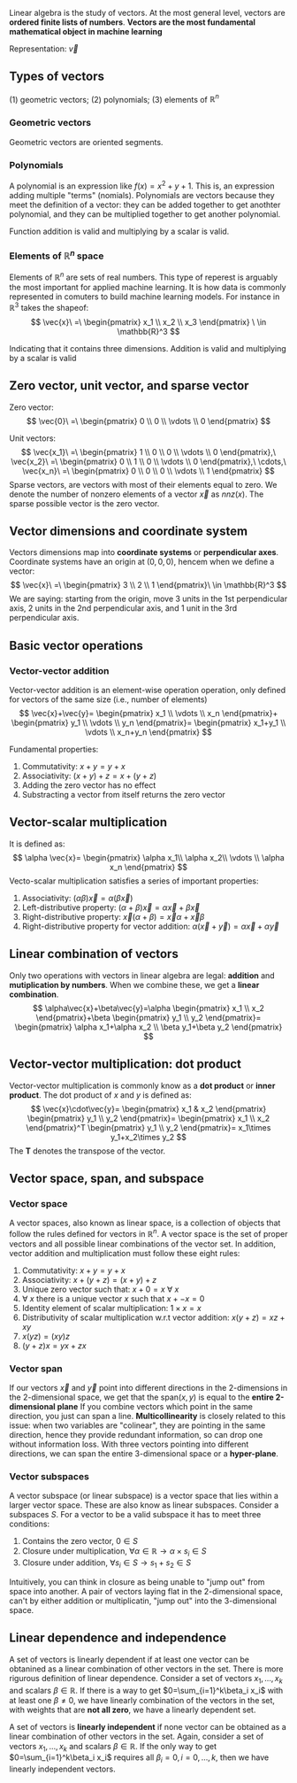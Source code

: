 Linear algebra is the study of vectors. At the most general level, vectors are **ordered finite lists of numbers**. 
**Vectors are the most fundamental mathematical object in machine learning**

Representation: $\vec{v}$

## Types of vectors
(1) geometric vectors; (2) polynomials; (3) elements of $\mathbb{R}^n$

### Geometric vectors
Geometric vectors are oriented segments. 
### Polynomials
A polynomial is an expression like $f(x)=x^2+y+1.$ This is, an expression adding multiple "terms" (nomials). Polynomials are vectors because they meet the definition of a vector: they can be added together to get anothter polynomial, and they can be multiplied together to get another polynomial.

Function addition is valid and multiplying by a scalar is valid.
### Elements of $\mathbb{R}^n$ space
Elements of $\mathbb{R}^n$ are sets of real numbers. This type of reperest is arguably the most important for applied machine learning. It is how data is commonly represented in comuters to build machine learning models. For instance in $\mathbb{R}^3$ takes the shapeof:
$$ \vec{x}\ =\ \begin{pmatrix}
x_1 \\
x_2 \\
x_3 
\end{pmatrix} \ \in \mathbb{R}^3
$$

Indicating that it contains three dimensions. 
Addition is valid and multiplying by a scalar is valid

## Zero vector, unit vector, and sparse vector

Zero vector:
$$
\vec{0}\ =\ \begin{pmatrix}
0 \\
0 \\
\vdots \\
0
\end{pmatrix}
$$

Unit vectors:$$
\vec{x_1}\ =\ \begin{pmatrix}
1 \\
0 \\
0 \\
\vdots \\
0
\end{pmatrix},\ 
\vec{x_2}\ =\ \begin{pmatrix}
0 \\
1 \\
0 \\
\vdots \\
0 
\end{pmatrix},\ 
\cdots,\ 
\vec{x_n}\ =\ \begin{pmatrix}
0 \\
0 \\
0 \\
\vdots \\
1
\end{pmatrix}
$$
Sparse vectors, are vectors with most of their elements equal to zero. We denote the number of nonzero elements of a vector $\vec{x}$ as $nnz(x)$. The sparse possible vector is the zero vector. 

## Vector dimensions and coordinate system

Vectors dimensions map into **coordinate systems** or **perpendicular axes**. Coordinate systems have an origin at $(0,0,0)$, hencem when we define a vector:
$$
\vec{x}\ =\ \begin{pmatrix}
3 \\
2 \\
1
\end{pmatrix}\ \in \mathbb{R}^3
$$
We are saying: starting from the origin, move 3 units in the 1st perpendicular axis, 2 units in the 2nd perpendicular axis, and 1 unit in the 3rd perpendicular axis. 

## Basic vector operations
### Vector-vector addition
Vector-vector addition is an element-wise operation operation, only defined for vectors of the same size (i.e., number of elements)
$$
\vec{x}+\vec{y}=
\begin{pmatrix}
x_1 \\
\vdots \\
x_n    
\end{pmatrix}+
\begin{pmatrix}
y_1 \\
\vdots \\
y_n    
\end{pmatrix}=
\begin{pmatrix}
x_1+y_1 \\
\vdots \\
x_n+y_n    
\end{pmatrix}
$$

Fundamental properties:
1. Commutativity: $x+y=y+x$
2. Associativity: $(x+y)+z=x+(y+z)$
3. Adding the zero vector has no effect
4. Substracting a vector from itself returns the zero vector

## Vector-scalar multiplication
It is defined as:
$$
\alpha \vec{x}=
\begin{pmatrix}
\alpha x_1\\
\alpha x_2\\
\vdots \\
\alpha x_n
\end{pmatrix}
$$
Vecto-scalar multiplication satisfies a series of important properties:
1. Associativity: $(\alpha \beta)\vec{x}=\alpha(\beta\vec{x})$
2. Left-distributive property: $(\alpha+\beta)\vec{x}=\alpha\vec{x}+\beta\vec{x}$
3. Right-distributive property: $\vec{x}(\alpha+\beta)=\vec{x}\alpha+\vec{x}\beta$
4. Right-distributive property for vector addition: $\alpha(\vec{x}+\vec{y})=\alpha\vec{x}+\alpha\vec{y}$

## Linear combination of vectors
Only two operations with vectors in linear algebra are legal: **addition** and **mutiplication by numbers**. When we combine these, we get a **linear combination**.
$$
\alpha\vec{x}+\beta\vec{y}=\alpha
\begin{pmatrix}
x_1 \\
x_2
\end{pmatrix}+\beta
\begin{pmatrix}
y_1 \\
y_2
\end{pmatrix}=
\begin{pmatrix}
\alpha x_1+\alpha x_2 \\
\beta y_1+\beta y_2
\end{pmatrix}
$$
## Vector-vector multiplication: dot product
Vector-vector multiplication is commonly know as a **dot product** or **inner product**. The dot product of $x$ and $y$ is defined as:
$$
\vec{x}\cdot\vec{y}= 
\begin{pmatrix}
x_1 & x_2
\end{pmatrix}
\begin{pmatrix}
y_1 \\
y_2
\end{pmatrix}=
\begin{pmatrix}
x_1 \\
x_2
\end{pmatrix}^T
\begin{pmatrix}
y_1 \\
y_2
\end{pmatrix}=
x_1\times y_1+x_2\times y_2
$$
The **T** denotes the transpose of the vector.

## Vector space, span, and subspace
### Vector space
A vector spaces, also known as linear space, is a collection of objects that follow the rules defined for vectors in $\mathbb{R}^n$. A vector space is the set of proper vectors and all possible linear combinations of the vector set. In addition, vector addition and multiplication must follow these eight rules:
1. Commutativity: $x+y=y+x$
2. Associativity: $x+(y+z)=(x+y)+z$
3. Unique zero vector such that: $x+0=x\ \forall \ x$
4. $\forall\ x$ there is a unique vector $x$ such that $x+ - x=0$
5. Identity element of scalar multiplication: $1\times x=x$
6. Distributivity of scalar multiplication w.r.t vector addition: $x(y+z)=xz+xy$
7. $x(yz)=(xy)z$
8. $(y+z)x=yx+zx$

### Vector span
If our vectors $\vec{x}$ and $\vec{y}$ point into different directions in the 2-dimensions in the 2-dimensional space, we get that the span$(x,y)$ is equal to the **entire 2-dimensional plane**
If you combine vectors which point in the same direction, you just can span a line. **Multicollinearity** is closely related to this issue: when two variables are "colinear", they are pointing in the same direction, hence they provide redundant information, so can drop one without information loss.
With three vectors pointing into different directions, we can span the entire 3-dimensional space or a **hyper-plane**.

### Vector subspaces
A vector subspace (or linear subspace) is a vector space that lies within a larger vector space. These are also know as linear subspaces. Consider a subspaces $S$. For a vector to be a valid subspace it has to meet three conditions:
1. Contains the zero vector, $0 \in S$
2. Closure under multiplication, $\forall\alpha\in\mathbb{R}\rightarrow\alpha\times s_i \in S$
3. Closure under addition, $\forall s_i \in S\rightarrow s_1+s_2 \in S$

Intuitively, you can think in closure as being unable to "jump out" from space into another. A pair of vectors laying flat in the 2-dimensional space, can't by either addition or multiplicatin, "jump out" into the 3-dimensional space.

## Linear dependence and independence
A set of vectors is linearly dependent if at least one vector can be obtanined as a linear combination of other vectors in the set. There is more rigurous definition of linear dependence. Consider a set of vectors $x_1, \ldots, x_k$ and scalars $\beta\in\mathbb{R}$. If there is a way to get $0=\sum_{i=1}^k\beta_i x_i$ with at least one $\beta\neq 0$, we have linearly combination of the vectors in the set, with weights that are **not all zero**, we have a linearly dependent set.

A set of vectors is **linearly independent** if none vector can be obtained as a linear combination of other vectors in the set. Again, consider a set of vectors $x_1, \ldots , x_k$ and scalars $\beta\in \mathbb{R}$. If the only way to get $0=\sum_{i=1}^k\beta_i x_i$ requires all $\beta_i=0, i=0, \ldots ,k$, then we have linearly independent vectors.




















